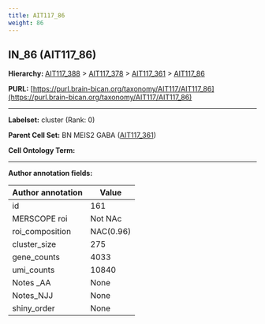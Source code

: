 ```yaml
---
title: AIT117_86
weight: 86
---
```

## IN_86 (AIT117_86)
<b>Hierarchy: </b>
[AIT117_388](../AIT117_388) >
[AIT117_378](../AIT117_378) >
[AIT117_361](../AIT117_361) >
[AIT117_86](../AIT117_86)

**PURL:** [https://purl.brain-bican.org/taxonomy/AIT117/AIT117_86](https://purl.brain-bican.org/taxonomy/AIT117/AIT117_86)

---


**Labelset:** cluster (Rank: 0)

**Parent Cell Set:** BN MEIS2 GABA ([AIT117_361](../AIT117_361))



**Cell Ontology Term:** 

[MARKER GENES.]: #


---

[TRANSFERRED ANNOTATIONS.]: #


[AUTHOR ANNOTATION FIELDS.]: #


**Author annotation fields:**

| Author annotation | Value |
|-------------------|-------|
|id|161|
|MERSCOPE roi|Not NAc|
|roi_composition|NAC(0.96)|
|cluster_size|275|
|gene_counts|4033|
|umi_counts|10840|
|Notes _AA|None|
|Notes_NJJ|None|
|shiny_order|None|
